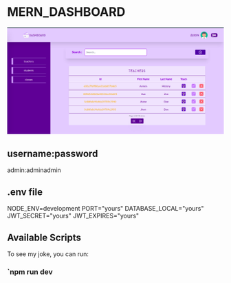 # MERN_DASHBOARD
![GitHub Logo](/uploads/shot1-1.png)

## username:password
admin:adminadmin

## .env file
NODE_ENV=development
PORT="yours"
DATABASE_LOCAL="yours"
JWT_SECRET="yours"
JWT_EXPIRES="yours"

## Available Scripts
To see my joke, you can run:

### `npm run dev



